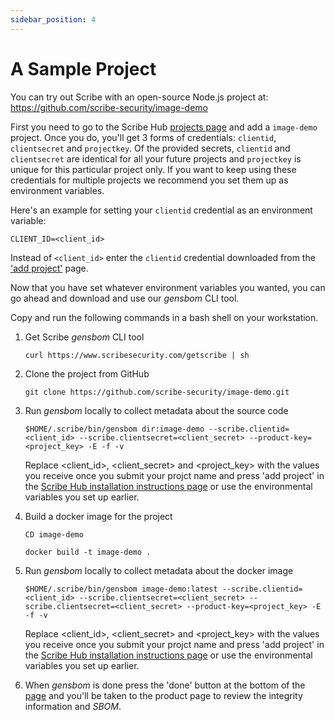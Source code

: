 ```yaml
---
sidebar_position: 4
---
```


# A Sample Project

You can try out Scribe with an open-source Node.js project at:  
https://github.com/scribe-security/image-demo

First you need to go to the Scribe Hub <a href='https://beta.hub.scribesecurity.com/producer-products'>projects page</a> and add a `image-demo` project. Once you do, you'll get 3 forms of credentials: `clientid`, `clientsecret` and `projectkey`.
Of the provided secrets, `clientid` and `clientsecret` are identical for all your future projects and `projectkey` is unique for this particular project only. If you want to keep using these credentials for multiple projects we recommend you set them up as environment variables.

Here's an example for setting your `clientid` credential as an environment variable:
```
CLIENT_ID=<client_id>
```
Instead of `<client_id>` enter the `clientid` credential downloaded from the <a href='https://beta.hub.scribesecurity.com/producer-products'>'add project'</a> page.

Now that you have set whatever environment variables you wanted, you can go ahead and download and use our *gensbom* CLI tool.

Copy and run the following commands in a bash shell on your workstation.
 
1. Get Scribe *gensbom* CLI tool

    ```curl https://www.scribesecurity.com/getscribe | sh```
 
2. Clone the project from GitHub

    ```git clone https://github.com/scribe-security/image-demo.git```

3. Run *gensbom* locally to collect metadata about the source code

    ```$HOME/.scribe/bin/gensbom dir:image-demo --scribe.clientid=<client_id> --scribe.clientsecret=<client_secret> --product-key=<project_key> -E -f -v```

    Replace <client_id>, <client_secret> and <project_key> with the values you receive once you submit your projct name and press 'add project' in the <a href='https://beta.hub.scribesecurity.com/producer-products'>Scribe Hub installation instructions page</a> or use the environmental variables you set up earlier.  

4. Build a docker image for the project

    ```CD image-demo```

    ```docker build -t image-demo .```

5. Run *gensbom* locally to collect metadata about the docker image

    ```$HOME/.scribe/bin/gensbom image-demo:latest --scribe.clientid=<client_id> --scribe.clientsecret=<client_secret> --scribe.clientsecret=<client_secret> --product-key=<project_key> -E -f -v```

    Replace <client_id>, <client_secret> and <project_key> with the values you receive once you submit your projct name and press 'add project' in the <a href='https://beta.hub.scribesecurity.com/producer-products'>Scribe Hub installation instructions page</a> or use the environmental variables you set up earlier.  

6. When *gensbom* is done press the 'done' button at the bottom of the <a href='https://beta.hub.scribesecurity.com/producer-products'>page</a> and you'll be taken to the product page to review the integrity information and *SBOM*.
